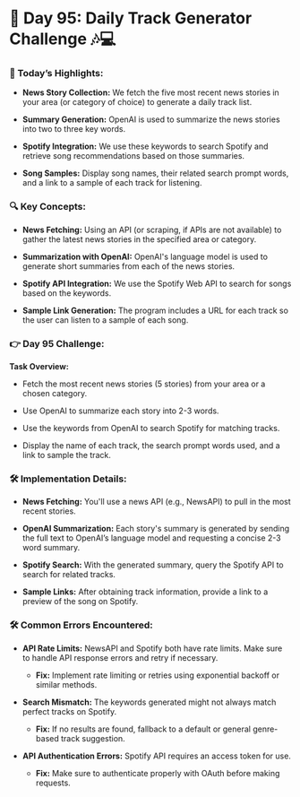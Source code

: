 # 🌟 Day 95: Daily Track Generator Challenge 🎶💻

### 🎊 Today’s Highlights:

* **News Story Collection:** We fetch the five most recent news stories in your area (or category of choice) to generate a daily track list.

* **Summary Generation:** OpenAI is used to summarize the news stories into two to three key words.

* **Spotify Integration:** We use these keywords to search Spotify and retrieve song recommendations based on those summaries.

* **Song Samples:** Display song names, their related search prompt words, and a link to a sample of each track for listening.

### 🔍 Key Concepts:

* **News Fetching:** Using an API (or scraping, if APIs are not available) to gather the latest news stories in the specified area or category.

* **Summarization with OpenAI:** OpenAI's language model is used to generate short summaries from each of the news stories.

* **Spotify API Integration:** We use the Spotify Web API to search for songs based on the keywords.

* **Sample Link Generation:** The program includes a URL for each track so the user can listen to a sample of each song.

### 👉 Day 95 Challenge:

**Task Overview:**

  * Fetch the most recent news stories (5 stories) from your area or a chosen category.
  
  * Use OpenAI to summarize each story into 2-3 words.

  * Use the keywords from OpenAI to search Spotify for matching tracks.

  * Display the name of each track, the search prompt words used, and a link to sample the track.

### 🛠️ Implementation Details:

* **News Fetching:** You'll use a news API (e.g., NewsAPI) to pull in the most recent stories.

* **OpenAI Summarization:** Each story's summary is generated by sending the full text to OpenAI’s language model and requesting a concise 2-3 word summary.

* **Spotify Search:** With the generated summary, query the Spotify API to search for related tracks.

* **Sample Links:** After obtaining track information, provide a link to a preview of the song on Spotify.

### 🛠️ Common Errors Encountered:

* **API Rate Limits:** NewsAPI and Spotify both have rate limits. Make sure to handle API response errors and retry if necessary.

    * **Fix:** Implement rate limiting or retries using exponential backoff or similar methods.

* **Search Mismatch:** The keywords generated might not always match perfect tracks on Spotify.

    * **Fix:** If no results are found, fallback to a default or general genre-based track suggestion.

* **API Authentication Errors:** Spotify API requires an access token for use.

    * **Fix:** Make sure to authenticate properly with OAuth before making requests.

